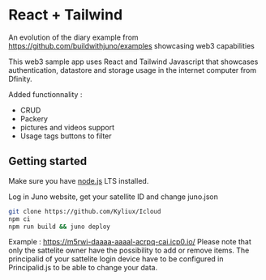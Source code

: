 # React + Tailwind

An evolution of the diary example from https://github.com/buildwithjuno/examples showcasing web3 capabilities

This web3 sample app uses React and Tailwind Javascript that showcases authentication, datastore and storage usage in the internet computer from Dfinity.

Added functionnality :
- CRUD
- Packery
- pictures and videos support
- Usage tags buttons to filter


## Getting started

Make sure you have [node.js](https://nodejs.org) LTS installed.

Log in Juno website, get your satellite ID and change juno.json

```bash
git clone https://github.com/Kyliux/Icloud
npm ci
npm run build && juno deploy 

```

Example : https://m5rwi-daaaa-aaaal-acrpq-cai.icp0.io/ Please note that only the sattelite owner have the possibility to add or remove items. The principalid of your sattelite login device have to be configured in Principalid.js to be able to change your data.